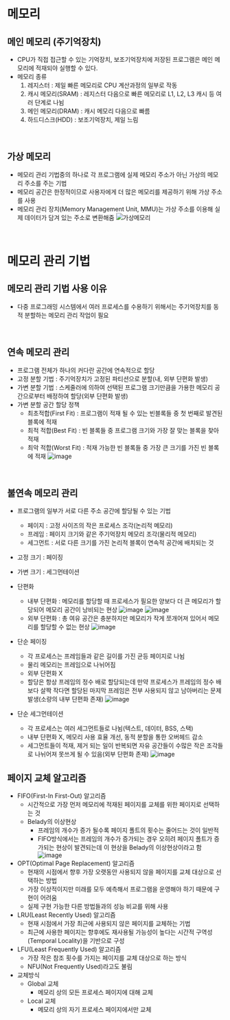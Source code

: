 # 메모리
## 메인 메모리 (주기억장치)
- CPU가 직접 접근할 수 있는 기억장치, 보조기억장치에 저장된 프로그램은 메인 메모리에 적재되야 실행할 수 있다.
- 메모리 종류
    1. 레지스터 : 제일 빠른 메모리로 CPU 계산과정의 일부로 작동
    2. 캐시 메모리(SRAM) : 레지스터 다음으로 빠른 메모리로 L1, L2, L3 캐시 등 여러 단계로 나뉨
    3. 메인 메모리(DRAM) : 캐시 메모리 다음으로 빠름
    4. 하드디스크(HDD) : 보조기억장치, 제일 느림

<br>

## 가상 메모리
- 메모리 관리 기법중의 하나로 각 프로그램에 실제 메모리 주소가 아닌 가상의 메모리 주소를 주는 기법
- 메모리 공간은 한정적이므로 사용자에게 더 많은 메모리를 제공하기 위해 가상 주소를 사용
- 메모리 관리 장치(Memory Management Unit, MMU)는 가상 주소를 이용해 실제 데이터가 담겨 있는 주소로 변환해줌
![가상메모리](https://upload.wikimedia.org/wikipedia/commons/thumb/6/6e/Virtual_memory.svg/220px-Virtual_memory.svg.png)

<br>

# 메모리 관리 기법
## 메모리 관리 기법 사용 이유
- 다중 프로그래밍 시스템에서 여러 프로세스를 수용하기 위해서는 주기억장치를 동적 분할하는 메모리 관리 작업이 필요

<br>

## 연속 메모리 관리
- 프로그램 전체가 하나의 커다란 공간에 연속적으로 할당
- 고정 분할 기법 : 주기억장치가 고정된 파티션으로 분할(내, 외부 단편화 발생)
- 가변 분할 기법 : 스케줄러에 의하여 선택된 프로그램 크기만큼을 가용한 메모리 공간으로부터 배정하여 할당(외부 단편화 발생)
- 가변 분할 공간 할당 정책
    - 최초적합(First Fit) : 프로그램이 적재 될 수 있는 빈블록들 중 첫 번째로 발견된 블록에 적재
    - 최적 적합(Best Fit) : 빈 블록들 중 프로그램 크기와 가장 잘 맞는 블록을 찾아 적재
    - 최악 적합(Worst Fit) : 적재 가능한 빈 블록들 중 가장 큰 크기를 가진 빈 블록에 적재
    ![image](https://user-images.githubusercontent.com/47655983/171576351-db10b074-0d41-4d2a-a99d-c41d719aa7f1.png)

<br>

## 불연속 메모리 관리
- 프로그램의 일부가 서로 다른 주소 공간에 할당될 수 있는 기법
    - 페이지 : 고정 사이즈의 작은 프로세스 조각(논리적 메모리)
    - 프레임 : 페이지 크기와 같은 주기억장치 메모리 조각(물리적 메모리)
    - 세그먼트 : 서로 다른 크기를 가진 논리적 블록이 연속적 공간에 배치되는 것
- 고정 크기 : 페이징
- 가변 크기 : 세그먼테이션
- 단편화
    - 내부 단편화 : 메모리를 할당할 때 프로세스가 필요한 양보다 더 큰 메모리가 할당되어 메모리 공간이 낭비되는 현상
    ![image](https://user-images.githubusercontent.com/47655983/171577997-3092f19a-a259-42e1-ab2b-16cce9c872f3.png)
    ![image](https://user-images.githubusercontent.com/47655983/171578081-3746361d-937f-4428-8192-24d4cf0c40ac.png)
    - 외부 단편화 : 총 여유 공간은 충분하지만 메모리가 작게 쪼개어져 있어서 메모리를 할당할 수 없는 현상
    ![image](https://user-images.githubusercontent.com/47655983/171578166-715066a0-5e7b-478d-a461-7ee0e475a3fb.png)

- 단순 페이징
    - 각 프로세스는 프레임들과 같은 길이를 가진 균등 페이지로 나뉨
    - 물리 메모리는 프레임으로 나뉘어짐
    - 외부 단편화 X
    - 할당은 항상 프레임의 정수 배로 할당되는데 만약 프로세스가 프레임의 정수 배보다 살짝 작다면 할당된 마지막 프레임은 전부 사용되지 않고 남아버리는 문제 발생(소량의 내부 단편화 존재)
    ![image](https://user-images.githubusercontent.com/47655983/171590733-a36a6596-d64b-45e7-8ee5-51632207547b.png)
- 단순 세그먼테이션
    - 각 프로세스는 여러 세그먼트들로 나뉨(텍스트, 데이터, BSS, 스택)
    - 내부 단편화 X, 메모리 사용 효율 개선, 동적 분할을 통한 오버헤드 감소
    - 세그먼트들이 적재, 제거 되는 일이 반복되면 자유 공간들이 수많은 작은 조각들로 나뉘어져 못쓰게 될 수 있음(외부 단편화 존재)
    ![image](https://user-images.githubusercontent.com/47655983/171591685-17cdc3bd-076d-4b73-9c91-58e3f2f7b7ec.png)

## 페이지 교체 알고리즘
- FIFO(First-In First-Out) 알고리즘
    - 시간적으로 가장 먼저 메모리에 적재된 페이지를 교체를 위한 페이지로 선택하는 것
    - Belady의 이상현상
        - 프레임의 개수가 증가 될수록 페이지 폴트의 횟수는 줄어드는 것이 일반적
        - FIFO방식에서는 프레임의 개수가 증가되는 경우 오히려 페이지 폴트가 증가되는 현상이 발견되는데 이 현상을 Belady의 이상현상이라고 함
        ![image](https://user-images.githubusercontent.com/47655983/171616920-921ed6fe-dc79-42d5-8d9c-62d25cddb5c7.png)
- OPT(Optimal Page Replacement) 알고리즘
    - 현재의 시점에서 향후 가장 오랫동안 사용되지 않을 페이지를 교체 대상으로 선택하는 방법
    - 가장 이상적이지만 미래를 모두 예측해서 프로그램을 운영해야 하기 때문에 구현이 어려움
    - 실제 구현 가능한 다른 방법들과의 성능 비교를 위해 사용
- LRU(Least Recently Used) 알고리즘
    - 현재 시점에서 가장 최근에 사용되지 않은 페이지를 교체하는 기법
    - 최근에 사용한 페이지는 향후에도 재사용될 가능성이 높다는 시간적 구역성(Temporal Locality)을 기반으로 구성
- LFU(Least Frequently Used) 알고리즘
    - 가장 작은 참조 횟수를 가지는 페이지를 교체 대상으로 하는 방식
    - NFU(Not Frequently Used)라고도 불림
- 교체방식
    - Global 교체
        - 메모리 상의 모든 프로세스 페이지에 대해 교체
    - Local 교체
        - 메모리 상의 자기 프로세스 페이지에서만 교체